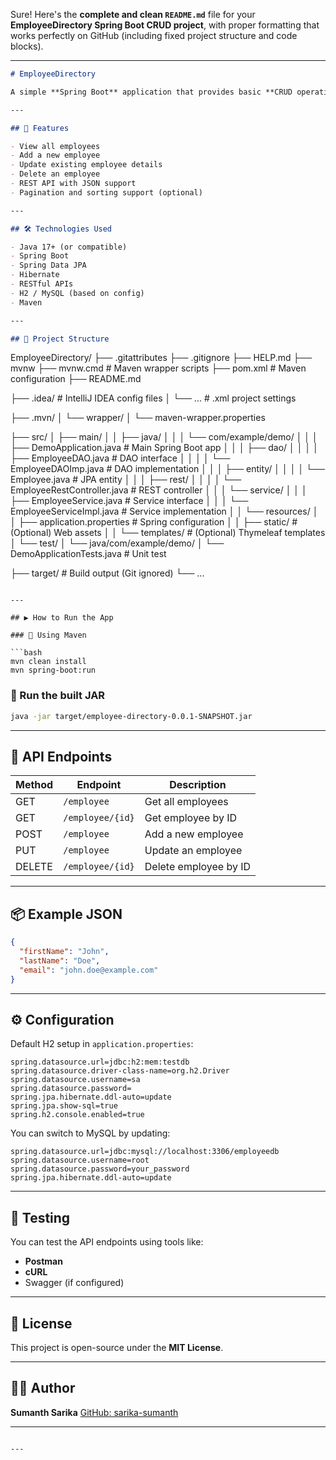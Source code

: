 Sure! Here's the **complete and clean `README.md`** file for your **EmployeeDirectory Spring Boot CRUD project**, with proper formatting that works perfectly on GitHub (including fixed project structure and code blocks).

---

```markdown
# EmployeeDirectory

A simple **Spring Boot** application that provides basic **CRUD operations** for managing employees.

---

## 🚀 Features

- View all employees
- Add a new employee
- Update existing employee details
- Delete an employee
- REST API with JSON support
- Pagination and sorting support (optional)

---

## 🛠️ Technologies Used

- Java 17+ (or compatible)
- Spring Boot
- Spring Data JPA
- Hibernate
- RESTful APIs
- H2 / MySQL (based on config)
- Maven

---

## 📁 Project Structure

```

EmployeeDirectory/
├── .gitattributes
├── .gitignore
├── HELP.md
├── mvnw
├── mvnw\.cmd                       # Maven wrapper scripts
├── pom.xml                        # Maven configuration
├── README.md

├── .idea/                         # IntelliJ IDEA config files
│   └── ...                        # .xml project settings

├── .mvn/
│   └── wrapper/
│       └── maven-wrapper.properties

├── src/
│   ├── main/
│   │   ├── java/
│   │   │   └── com/example/demo/
│   │   │       ├── DemoApplication.java              # Main Spring Boot app
│   │   │       ├── dao/
│   │   │       │   ├── EmployeeDAO.java              # DAO interface
│   │   │       │   └── EmployeeDAOImp.java           # DAO implementation
│   │   │       ├── entity/
│   │   │       │   └── Employee.java                 # JPA entity
│   │   │       ├── rest/
│   │   │       │   └── EmployeeRestController.java   # REST controller
│   │   │       └── service/
│   │   │           ├── EmployeeService.java          # Service interface
│   │   │           └── EmployeeServiceImpl.java      # Service implementation
│   │   └── resources/
│   │       ├── application.properties                # Spring configuration
│   │       ├── static/                               # (Optional) Web assets
│   │       └── templates/                            # (Optional) Thymeleaf templates
│   └── test/
│       └── java/com/example/demo/
│           └── DemoApplicationTests.java             # Unit test

├── target/                                            # Build output (Git ignored)
└── ...

````

---

## ▶️ How to Run the App

### 🧪 Using Maven

```bash
mvn clean install
mvn spring-boot:run
````

### 🚀 Run the built JAR

```bash
java -jar target/employee-directory-0.0.1-SNAPSHOT.jar
```

---

## 🔗 API Endpoints

| Method | Endpoint         | Description           |
| ------ | ---------------- | --------------------- |
| GET    | `/employee`      | Get all employees     |
| GET    | `/employee/{id}` | Get employee by ID    |
| POST   | `/employee`      | Add a new employee    |
| PUT    | `/employee`      | Update an employee    |
| DELETE | `/employee/{id}` | Delete employee by ID |

---

## 📦 Example JSON

```json
{
  "firstName": "John",
  "lastName": "Doe",
  "email": "john.doe@example.com"
}
```

---

## ⚙️ Configuration

Default H2 setup in `application.properties`:

```properties
spring.datasource.url=jdbc:h2:mem:testdb
spring.datasource.driver-class-name=org.h2.Driver
spring.datasource.username=sa
spring.datasource.password=
spring.jpa.hibernate.ddl-auto=update
spring.jpa.show-sql=true
spring.h2.console.enabled=true
```

You can switch to MySQL by updating:

```properties
spring.datasource.url=jdbc:mysql://localhost:3306/employeedb
spring.datasource.username=root
spring.datasource.password=your_password
spring.jpa.hibernate.ddl-auto=update
```

---

## 🧪 Testing

You can test the API endpoints using tools like:

* **Postman**
* **cURL**
* Swagger (if configured)

---

## 📄 License

This project is open-source under the **MIT License**.

---

## 🙋‍♂️ Author

**Sumanth Sarika**
[GitHub: sarika-sumanth](https://github.com/sarika-sumanth)

---

````

---

